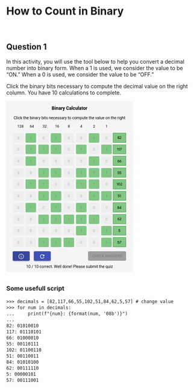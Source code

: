 # How to Count in Binary

<br>

## Question 1

In this activity, you will use the tool below to help you convert a decimal number into binary form. When a 1 is used, we consider the value to be “ON.” When a 0 is used, we consider the value to be “OFF.”

Click the binary bits necessary to compute the decimal value on the right column. You have 10 calculations to complete.

![img](binary-calculator.png)

### Some usefull script

```
>>> decimals = [82,117,66,55,102,51,84,62,5,57] # change value
>>> for num in decimals:
...     print(f"{num}: {format(num, '08b')}")
... 
82: 01010010
117: 01110101
66: 01000010
55: 00110111
102: 01100110
51: 00110011
84: 01010100
62: 00111110
5: 00000101
57: 00111001
```